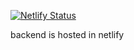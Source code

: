 [![Netlify Status](https://api.netlify.com/api/v1/badges/e9f165ee-578e-4d47-b2f9-27d34d45a6ea/deploy-status)](https://app.netlify.com/sites/netlify-backend/deploys)



backend is hosted in netlify
